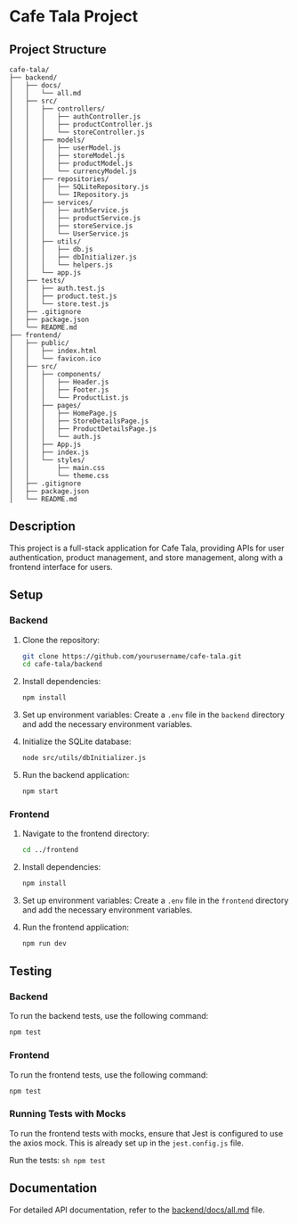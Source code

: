 # Cafe Tala Project

## Project Structure

```
cafe-tala/
├── backend/
│   ├── docs/
│   │   └── all.md
│   ├── src/
│   │   ├── controllers/
│   │   │   ├── authController.js
│   │   │   ├── productController.js
│   │   │   └── storeController.js
│   │   ├── models/
│   │   │   ├── userModel.js
│   │   │   ├── storeModel.js
│   │   │   ├── productModel.js
│   │   │   └── currencyModel.js
│   │   ├── repositories/
│   │   │   ├── SQLiteRepository.js
│   │   │   └── IRepository.js
│   │   ├── services/
│   │   │   ├── authService.js
│   │   │   ├── productService.js
│   │   │   ├── storeService.js
│   │   │   └── UserService.js
│   │   ├── utils/
│   │   │   ├── db.js
│   │   │   ├── dbInitializer.js
│   │   │   └── helpers.js
│   │   └── app.js
│   ├── tests/
│   │   ├── auth.test.js
│   │   ├── product.test.js
│   │   └── store.test.js
│   ├── .gitignore
│   ├── package.json
│   └── README.md
├── frontend/
│   ├── public/
│   │   ├── index.html
│   │   └── favicon.ico
│   ├── src/
│   │   ├── components/
│   │   │   ├── Header.js
│   │   │   ├── Footer.js
│   │   │   └── ProductList.js
│   │   ├── pages/
│   │   │   ├── HomePage.js
│   │   │   ├── StoreDetailsPage.js
│   │   │   ├── ProductDetailsPage.js
│   │   │   └── auth.js
│   │   ├── App.js
│   │   ├── index.js
│   │   └── styles/
│   │       ├── main.css
│   │       └── theme.css
│   ├── .gitignore
│   ├── package.json
│   └── README.md
```

## Description

This project is a full-stack application for Cafe Tala, providing APIs for user authentication, product management, and store management, along with a frontend interface for users.

## Setup

### Backend

1. Clone the repository:
    ```sh
    git clone https://github.com/yourusername/cafe-tala.git
    cd cafe-tala/backend
    ```

2. Install dependencies:
    ```sh
    npm install
    ```

3. Set up environment variables:
    Create a `.env` file in the `backend` directory and add the necessary environment variables.

4. Initialize the SQLite database:
    ```sh
    node src/utils/dbInitializer.js
    ```

5. Run the backend application:
    ```sh
    npm start
    ```

### Frontend

1. Navigate to the frontend directory:
    ```sh
    cd ../frontend
    ```

2. Install dependencies:
    ```sh
    npm install
    ```

3. Set up environment variables:
    Create a `.env` file in the `frontend` directory and add the necessary environment variables.

4. Run the frontend application:
    ```sh
    npm run dev
    ```

## Testing

### Backend

To run the backend tests, use the following command:
```sh
npm test
```

### Frontend

To run the frontend tests, use the following command:
```sh
npm test
```

### Running Tests with Mocks

To run the frontend tests with mocks, ensure that Jest is configured to use the axios mock. This is already set up in the `jest.config.js` file.

Run the tests:
    ```sh
    npm test
    ```

## Documentation

For detailed API documentation, refer to the [backend/docs/all.md](backend/docs/all.md) file.
